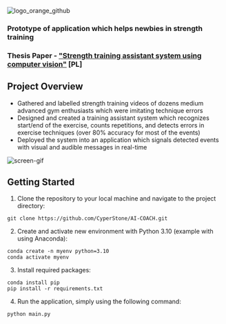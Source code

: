 ![logo_orange_github](https://user-images.githubusercontent.com/67295703/210141583-54b227d8-c796-45c4-9857-f42537faaa0d.png)

### Prototype of application which helps newbies in strength training
### Thesis Paper - ["Strength training assistant system using computer vision"](https://github.com/CyperStone/AI-COACH/blob/main/thesis_paper.pdf) [PL]


## Project Overview
* Gathered and labelled strength training videos of dozens medium advanced gym enthusiasts which were imitating technique errors
* Designed and created a training assistant system which recognizes start/end of the exercise, counts repetitions, and detects errors in exercise techniques (over 80% accuracy for most of the events)
* Deployed the system into an application which signals detected events with visual and audible messages in real-time

![screen-gif](https://user-images.githubusercontent.com/67295703/211409049-0c68165c-6d5d-4e5b-8789-9fda4d686ece.gif)

## Getting Started
1. Clone the repository to your local machine and navigate to the project directory:
```
git clone https://github.com/CyperStone/AI-COACH.git
```
2. Create and activate new environment with Python 3.10 (example with using Anaconda):
```
conda create -n myenv python=3.10
conda activate myenv
```
3. Install required packages:
```
conda install pip
pip install -r requirements.txt
```
4. Run the application, simply using the following command:
```
python main.py
```
